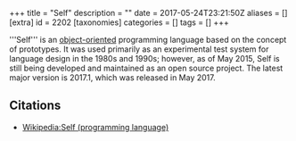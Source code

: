 +++
title = "Self"
description = ""
date = 2017-05-24T23:21:50Z
aliases = []
[extra]
id = 2202
[taxonomies]
categories = []
tags = []
+++


'''Self''' is an [object-oriented](https://rosettacode.org/wiki/object-oriented) programming language based on the concept of prototypes. It was used primarily as an experimental test system for language design in the 1980s and 1990s; however, as of May 2015, Self is still being developed and maintained as an open source project. The latest major version is 2017.1, which was released in May 2017.

## Citations
* [Wikipedia:Self (programming language)](https://en.wikipedia.org/wiki/Self_%28programming_language%29)
